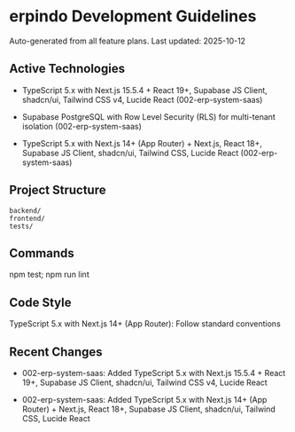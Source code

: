 ﻿# erpindo Development Guidelines

Auto-generated from all feature plans. Last updated: 2025-10-12

## Active Technologies

- TypeScript 5.x with Next.js 15.5.4 + React 19+, Supabase JS Client, shadcn/ui, Tailwind CSS v4, Lucide React (002-erp-system-saas)
- Supabase PostgreSQL with Row Level Security (RLS) for multi-tenant isolation (002-erp-system-saas)

- TypeScript 5.x with Next.js 14+ (App Router) + Next.js, React 18+, Supabase JS Client, shadcn/ui, Tailwind CSS, Lucide React (002-erp-system-saas)

## Project Structure

```
backend/
frontend/
tests/
```

## Commands

npm test; npm run lint

## Code Style

TypeScript 5.x with Next.js 14+ (App Router): Follow standard conventions

## Recent Changes

- 002-erp-system-saas: Added TypeScript 5.x with Next.js 15.5.4 + React 19+, Supabase JS Client, shadcn/ui, Tailwind CSS v4, Lucide React

- 002-erp-system-saas: Added TypeScript 5.x with Next.js 14+ (App Router) + Next.js, React 18+, Supabase JS Client, shadcn/ui, Tailwind CSS, Lucide React

<!-- MANUAL ADDITIONS START -->
<!-- MANUAL ADDITIONS END -->

